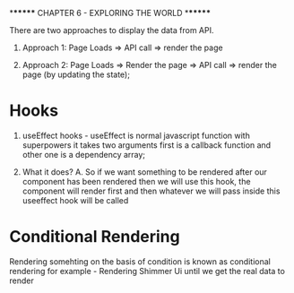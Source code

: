\***\*\*\*\*\*** CHAPTER 6 - EXPLORING THE WORLD \***\*\*\*\*\***

There are two approaches to display the data from API.

1. Approach 1:
   Page Loads => API call => render the page

2. Approach 2:
   Page Loads => Render the page => API call => render the page (by updating the state);

# Hooks

1. useEffect hooks - useEffect is normal javascript function with superpowers it takes two arguments first is a callback function and other one is a dependency array;

2. What it does?
   A. So if we want something to be rendered after our component has been rendered then we will use this hook, the component will render first and then whatever we will pass inside this useeffect hook will be called

# Conditional Rendering

Rendering somehting on the basis of condition is known as conditional rendering
for example - Rendering Shimmer Ui until we get the real data to render
